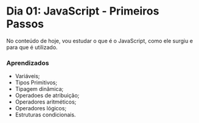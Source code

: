 # Dia 01: JavaScript - Primeiros Passos

No conteúdo de hoje, vou estudar o que é o JavaScript, como ele surgiu e para que é utilizado.

### Aprendizados

- Variáveis;
- Tipos Primitivos;
- Tipagem dinâmica;
- Operadoes de atribuição;
- Operadores aritméticos;
- Operadores lógicos;
- Estruturas condicionais.